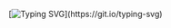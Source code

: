

[![Typing SVG](https://readme-typing-svg.demolab.com?font=Chivo+Mono&duration=4500&pause=850&color=0BFF0050&center=true&vCenter=true&repeat=false&width=529&height=85&lines=Wake+up.;The+Matirx+has+you...;Follow+the+white+rabbit.;Knock%2C+Knock.)](https://git.io/typing-svg)
<!--
**PIesPnuema/PIesPnuema** is a ✨ _special_ ✨ repository because its `README.md` (this file) appears on your GitHub profile.

Here are some ideas to get you started:

- 🔭 I’m currently working on ...
- 🌱 I’m currently learning ...
- 👯 I’m looking to collaborate on ...
- 🤔 I’m looking for help with ...
- 💬 Ask me about ...
- 📫 How to reach me: ...
- 😄 Pronouns: ...
- ⚡ Fun fact: ...
-->
